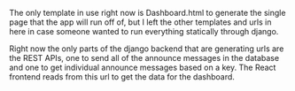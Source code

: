 The only template in use right now is Dashboard.html to generate the single page that
the app will run off of, but I left the other templates and urls in here in case someone wanted 
to run everything statically through django. 

Right now the only parts of the django backend that are generating urls are the REST APIs, one to send all of the announce messages in the database and one to get individual announce messages based on a key. The React frontend reads from this url to get the data for the dashboard. 
